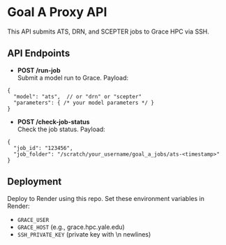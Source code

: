 
# Goal A Proxy API

This API submits ATS, DRN, and SCEPTER jobs to Grace HPC via SSH.

## API Endpoints

- **POST /run-job**  
Submit a model run to Grace. Payload:

```
{
  "model": "ats",  // or "drn" or "scepter"
  "parameters": { /* your model parameters */ }
}
```

- **POST /check-job-status**  
Check the job status. Payload:

```
{
  "job_id": "123456",
  "job_folder": "/scratch/your_username/goal_a_jobs/ats-<timestamp>"
}
```

## Deployment

Deploy to Render using this repo. Set these environment variables in Render:

- `GRACE_USER`
- `GRACE_HOST` (e.g., grace.hpc.yale.edu)
- `SSH_PRIVATE_KEY` (private key with \n newlines)
